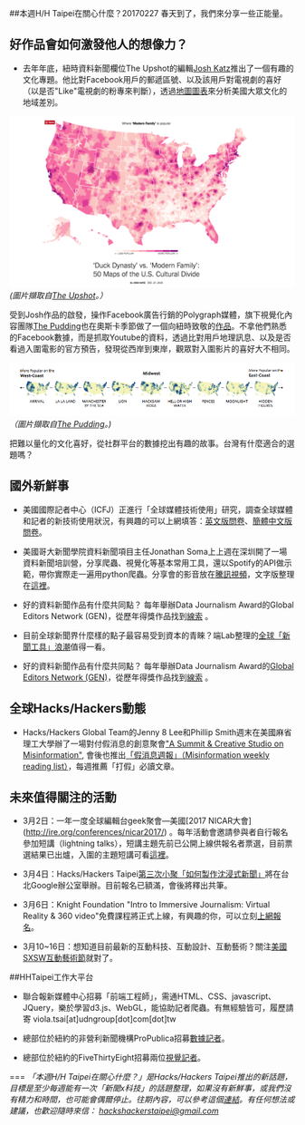##本週H/H Taipei在關心什麼？20170227
春天到了，我們來分享一些正能量。

## 好作品會如何激發他人的想像力？

- 去年年底，紐時資料新聞欄位The Upshot的編輯[Josh Katz](https://twitter.com/jshkatz?lang=en)推出了一個有趣的文化專題。他比對Facebook用戶的郵遞區號、以及該用戶對電視劇的喜好（以是否"Like"電視劇的粉專來判斷），透過[地圖圖表](https://www.nytimes.com/interactive/2016/12/26/upshot/duck-dynasty-vs-modern-family-television-maps.html)來分析美國大眾文化的地域差別。 

 ![電視劇的喜好分布](/img/2017/drama-divided.png?raw=true "drama divided.")
 *(圖片擷取自[The Upshot](https://www.nytimes.com/interactive/2016/12/26/upshot/duck-dynasty-vs-modern-family-television-maps.html)。）*
 
 
 受到Josh作品的啟發，操作Facebook廣告行銷的Polygraph媒體，旗下視覺化內容團隊[The Pudding](https://pudding.cool/)也在奧斯卡季節做了一個向紐時致敬的[作品](https://pudding.cool/2017/02/oscars_so_mapped/index.html)。不拿他們熟悉的Facebook數據，而是抓取Youtube的資料，透過比對用戶地理訊息、以及是否看過入圍電影的官方預告，發現從西岸到東岸，觀眾對入圍影片的喜好大不相同。

 ![奧斯卡提名影片的喜好分布](/img/2017/geography-of-nominees.png?raw=true "geography of oscar nominees.")
 *（圖片擷取自[The Pudding](https://pudding.cool/2017/02/oscars_so_mapped/index.html)。)*
 
 
 把難以量化的文化喜好，從社群平台的數據挖出有趣的故事。台灣有什麼適合的選題嗎？
 
 
## 國外新鮮事

- 美國國際記者中心（ICFJ）正進行「全球媒體技術使用」研究，調查全球媒體和記者的新技術使用狀況，有興趣的可以上網填答：[英文版問卷](https://goo.gl/NCveAD)、[簡體中文版問卷](https://goo.gl/PHUPp1)。

- 美國哥大新聞學院資料新聞項目主任Jonathan Soma上上週在深圳開了一場資料新聞培訓營，分享爬蟲、視覺化等基本常用工具，還以Spotify的API做示範，帶你實際走一遍用python爬蟲。分享會的影音放在[騰訊視頻](https://v.qq.com/x/page/d0022ynmll8.html)，文字版整理在[這裡](https://goo.gl/o94AEW)。

- 好的資料新聞作品有什麼共同點？ 每年舉辦Data Journalism Award的Global Editors Network (GEN)，從歷年得獎作品找到[線索](http://datadrivenjournalism.net/news_and_analysis/what_makes_a_winning_data_story?utm_source=API+Need+to+Know+newsletter&utm_campaign=a2deb598b0-EMAIL_CAMPAIGN_2017_02_21&utm_medium=email&utm_term=0_e3bf78af04-a2deb598b0-38065925) 。

- 目前全球新聞界什麼樣的點子最容易受到資本的青睞？端Lab整理的[全球「新聞工具」浪潮](https://www.facebook.com/initiumlab/posts/2238898216336255)值得一看。

- 好的資料新聞作品有什麼共同點？ 每年舉辦Data Journalism Award的[Global Editors Network (GEN)](https://www.globaleditorsnetwork.org/)，從歷年得獎作品找到[線索](http://datadrivenjournalism.net/news_and_analysis/what_makes_a_winning_data_story?utm_source=API+Need+to+Know+newsletter&utm_campaign=a2deb598b0-EMAIL_CAMPAIGN_2017_02_21&utm_medium=email&utm_term=0_e3bf78af04-a2deb598b0-38065925) 。


## 全球Hacks/Hackers動態

- Hacks/Hackers Global Team的Jenny 8 Lee和Phillip Smith週末在美國麻省理工大學辦了一場對付假消息的創意聚會["A Summit & Creative Studio on Misinformation"](http://www.misinfocon.com/), 會後也推出[「假消息週報」（Misinformation weekly reading list）](https://medium.com/misinfocon/misinfocon-your-weekly-reading-list-8d89c2dcb58a#.7sowjcre6)，每週推薦「打假」必讀文章。


## 未來值得關注的活動

- 3月2日：一年一度全球編輯台geek聚會—美國[2017 NICAR大會] (http://ire.org/conferences/nicar2017/) 。每年活動會邀請參與者自行報名參加短講（lightning talks），短講主題先前已公開上線供報名者票選，目前票選結果已出爐，入圍的主題短講可看[這裡](http://lightningtalks.ire.org/)。

- 3月4日：Hacks/Hackers Taipei[第三次小聚「如何製作沈浸式新聞」](http://hackshackers.taipei)將在台北Google辦公室舉辦。目前報名已額滿，會後將釋出共筆。

- 3月6日：Knight Foundation "Intro to Immersive Journalism: Virtual Reality & 360 video"免費課程將正式上線，有興趣的你，可以立刻[上網報名](http://journalismcourses.org/VR36017.html)。

- 3月10~16日：想知道目前最新的互動科技、互動設計、互動藝術？關注[美國SXSW互動藝術節](https://www.sxsw.com/festivals/interactive/)就對了。


##HHTaipei工作大平台 
- 聯合報新媒體中心招募「前端工程師」，需通HTML、CSS、javascript、JQuery，樂於學習d3.js、WebGL，能協助記者爬蟲。有無經驗皆可，履歷請寄 viola.tsai[at]udngroup[dot]com[dot]tw

- 總部位於紐約的非營利新聞機構ProPublica招募[數據記者](https://www.propublica.org/atpropublica/item/propublica-is-hiring-a-data-reporter-for-propublica-illinois)。

- 總部位於紐約的FiveThirtyEight招募兩位[視覺記者](https://jobs.disneycareers.com/job/new-york/visual-journalist-web-developer-ii-fivethirtyeight/391/4002773)。

===
*「本週H/H Taipei在關心什麼？」是Hacks/Hackers Taipei推出的新話題，目標是至少每週能有一次「新聞x科技」的話題整理，如果沒有新鮮事，或我們沒有精力和時間，也可能會偶爾停止。往期內容，可以參考這個[連結](https://github.com/hackshackerstaipei/newsletter)。有任何想法或建議，也歡迎隨時來信： <hackshackerstaipei@gmail.com>*

